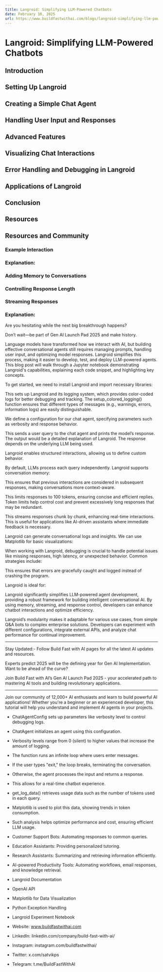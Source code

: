 ```yaml
---
title: Langroid: Simplifying LLM-Powered Chatbots
date: February 10, 2025
url: https://www.buildfastwithai.com/blogs/langroid-simplifying-llm-powered-chatbots
---
```


# Langroid: Simplifying LLM-Powered Chatbots

## Introduction

## Setting Up Langroid

## Creating a Simple Chat Agent

## Handling User Input and Responses

## Advanced Features

## Visualizing Chat Interactions

## Error Handling and Debugging in Langroid

## Applications of Langroid

## Conclusion

## Resources

## Resources and Community

### Example Interaction

### Explanation:

### Adding Memory to Conversations

### Controlling Response Length

### Streaming Responses

### Explanation:

Are you hesitating while the next big breakthrough happens?

Don’t wait—be part of Gen AI Launch Pad 2025 and make history.

Language models have transformed how we interact with AI, but building effective conversational agents still requires managing prompts, handling user input, and optimizing model responses. Langroid simplifies this process, making it easier to develop, test, and deploy LLM-powered agents. This blog post will walk through a Jupyter notebook demonstrating Langroid's capabilities, explaining each code snippet, and highlighting key concepts.

To get started, we need to install Langroid and import necessary libraries:

This sets up Langroid and its logging system, which provides color-coded logs for better debugging and tracking. The setup_colored_logging() function ensures that different types of messages (e.g., warnings, errors, information logs) are easily distinguishable.

We define a configuration for our chat agent, specifying parameters such as verbosity and response behavior.

This sends a user query to the chat agent and prints the model’s response. The output would be a detailed explanation of Langroid. The response depends on the underlying LLM being used.

Langroid enables structured interactions, allowing us to define custom behavior.

By default, LLMs process each query independently. Langroid supports conversation memory:

This ensures that previous interactions are considered in subsequent responses, making conversations more context-aware.

This limits responses to 100 tokens, ensuring concise and efficient replies. Token limits help control cost and prevent excessively long responses that may be redundant.

This streams responses chunk by chunk, enhancing real-time interactions. This is useful for applications like AI-driven assistants where immediate feedback is necessary.

Langroid can generate conversational logs and insights. We can use Matplotlib for basic visualizations:

When working with Langroid, debugging is crucial to handle potential issues like missing responses, high latency, or unexpected behavior. Common strategies include:

This ensures that errors are gracefully caught and logged instead of crashing the program.

Langroid is ideal for:

Langroid significantly simplifies LLM-powered agent development, providing a robust framework for building intelligent conversational AI. By using memory, streaming, and response control, developers can enhance chatbot interactions and optimize efficiency.

Langroid’s modularity makes it adaptable for various use cases, from simple Q&A bots to complex enterprise solutions. Developers can experiment with different configurations, integrate external APIs, and analyze chat performance for continual improvement.

---------------------------

Stay Updated:- Follow Build Fast with AI pages for all the latest AI updates and resources.

Experts predict 2025 will be the defining year for Gen AI Implementation. Want to be ahead of the curve?

Join Build Fast with AI’s Gen AI Launch Pad 2025 - your accelerated path to mastering AI tools and building revolutionary applications.

---------------------------

Join our community of 12,000+ AI enthusiasts and learn to build powerful AI applications! Whether you're a beginner or an experienced developer, this tutorial will help you understand and implement AI agents in your projects.

* ChatAgentConfig sets up parameters like verbosity level to control debugging logs.
* ChatAgent initializes an agent using this configuration.
* Verbosity levels range from 0 (silent) to higher values that increase the amount of logging.

* The function runs an infinite loop where users enter messages.
* If the user types "exit," the loop breaks, terminating the conversation.
* Otherwise, the agent processes the input and returns a response.
* This allows for a real-time chatbot experience.

* get_log_data() retrieves usage data such as the number of tokens used in each query.
* Matplotlib is used to plot this data, showing trends in token consumption.
* Such analysis helps optimize performance and cost, ensuring efficient LLM usage.

* Customer Support Bots: Automating responses to common queries.
* Education Assistants: Providing personalized tutoring.
* Research Assistants: Summarizing and retrieving information efficiently.
* AI-powered Productivity Tools: Automating workflows, email responses, and knowledge retrieval.

* Langroid Documentation
* OpenAI API
* Matplotlib for Data Visualization
* Python Exception Handling
* Langroid Experiment Notebook

* Website: www.buildfastwithai.com
* LinkedIn: linkedin.com/company/build-fast-with-ai/
* Instagram: instagram.com/buildfastwithai/
* Twitter: x.com/satvikps
* Telegram: t.me/BuildFastWithAI

